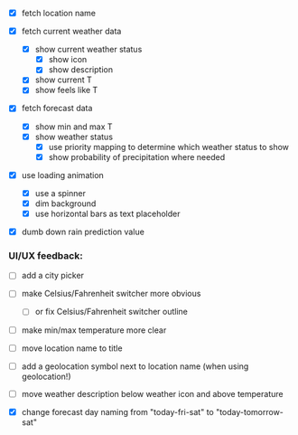 - [x] fetch location name
- [x] fetch current weather data
  - [x] show current weather status
    - [x] show icon
    - [x] show description
  - [x] show current T
  - [x] show feels like T
- [x] fetch forecast data
  - [x] show min and max T
  - [x] show weather status
    - [x] use priority mapping to determine which weather status to show
    - [x] show probability of precipitation where needed
- [x] use loading animation
  - [x] use a spinner 
  - [x] dim background
  - [x] use horizontal bars as text placeholder
- [x] dumb down rain prediction value





### UI/UX feedback:

- [ ] add a city picker 
- [ ] make Celsius/Fahrenheit switcher more obvious 
  - [ ] or fix Celsius/Fahrenheit switcher outline 

- [ ] make min/max temperature more clear
- [ ] move location name to title 
- [ ] add a geolocation symbol next to location name (when using geolocation!)
- [ ] move weather description below weather icon and above temperature
- [x] change forecast day naming from "today-fri-sat" to "today-tomorrow-sat"



